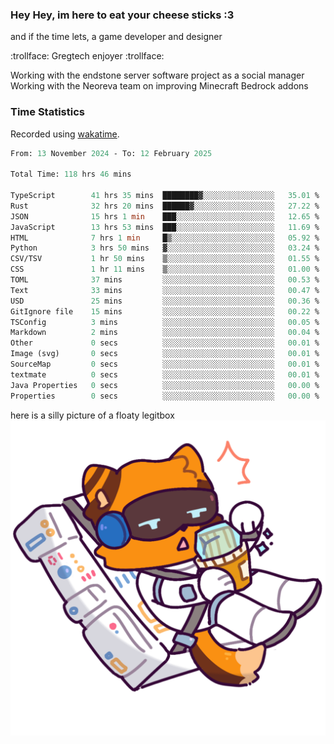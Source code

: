 ### Hey Hey, im here to eat your cheese sticks :3
and if the time lets, a game developer and designer

:trollface: Gregtech enjoyer :trollface:

Working with the endstone server software project as a social manager<br>
Working with the Neoreva team on improving Minecraft Bedrock addons

### Time Statistics
Recorded using [wakatime](https://wakatime.com).

<!--START_SECTION:waka-->

```ocaml
From: 13 November 2024 - To: 12 February 2025

Total Time: 118 hrs 46 mins

TypeScript        41 hrs 35 mins  ████████▓░░░░░░░░░░░░░░░░   35.01 %
Rust              32 hrs 20 mins  ██████▓░░░░░░░░░░░░░░░░░░   27.22 %
JSON              15 hrs 1 min    ███░░░░░░░░░░░░░░░░░░░░░░   12.65 %
JavaScript        13 hrs 53 mins  ███░░░░░░░░░░░░░░░░░░░░░░   11.69 %
HTML              7 hrs 1 min     █▒░░░░░░░░░░░░░░░░░░░░░░░   05.92 %
Python            3 hrs 50 mins   ▓░░░░░░░░░░░░░░░░░░░░░░░░   03.24 %
CSV/TSV           1 hr 50 mins    ▒░░░░░░░░░░░░░░░░░░░░░░░░   01.55 %
CSS               1 hr 11 mins    ▒░░░░░░░░░░░░░░░░░░░░░░░░   01.00 %
TOML              37 mins         ░░░░░░░░░░░░░░░░░░░░░░░░░   00.53 %
Text              33 mins         ░░░░░░░░░░░░░░░░░░░░░░░░░   00.47 %
USD               25 mins         ░░░░░░░░░░░░░░░░░░░░░░░░░   00.36 %
GitIgnore file    15 mins         ░░░░░░░░░░░░░░░░░░░░░░░░░   00.22 %
TSConfig          3 mins          ░░░░░░░░░░░░░░░░░░░░░░░░░   00.05 %
Markdown          2 mins          ░░░░░░░░░░░░░░░░░░░░░░░░░   00.04 %
Other             0 secs          ░░░░░░░░░░░░░░░░░░░░░░░░░   00.01 %
Image (svg)       0 secs          ░░░░░░░░░░░░░░░░░░░░░░░░░   00.01 %
SourceMap         0 secs          ░░░░░░░░░░░░░░░░░░░░░░░░░   00.01 %
textmate          0 secs          ░░░░░░░░░░░░░░░░░░░░░░░░░   00.01 %
Java Properties   0 secs          ░░░░░░░░░░░░░░░░░░░░░░░░░   00.00 %
Properties        0 secs          ░░░░░░░░░░░░░░░░░░░░░░░░░   00.00 %
```

<!--END_SECTION:waka-->

here is a silly picture of a floaty legitbox
![Silly legitbox](goobernoback_lower.png)
